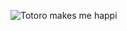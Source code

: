 ![Totoro makes me happi](https://media.cntraveler.com/photos/593ab456f2125a2b5b9ed232/4:3/w_480,c_limit/MCDMYNE_EC003_H.JPG)
